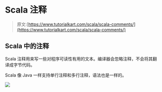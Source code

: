 # Scala 注释

> 原文:[https://www.tutorialkart.com/scala/scala-comments/](https://www.tutorialkart.com/scala/scala-comments/)

## Scala 中的注释

Scala 注释用来写一些对程序可读性有用的文本。编译器会忽略注释，不会将其翻译成字节代码。

Scala 像 Java 一样支持单行注释和多行注释，语法也是一样的。

[![](../Images/925da31b32d6bc3827932f6c8afb11bb.png)](https://www.tutorialkart.com/)